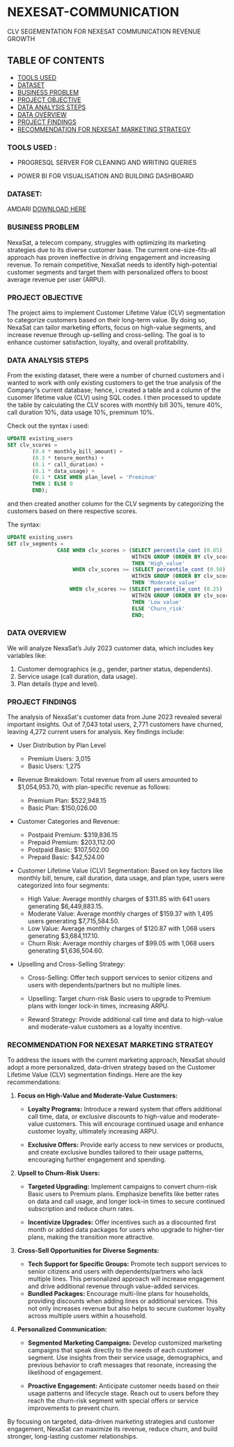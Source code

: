 # NEXESAT-COMMUNICATION
CLV SEGEMENTATION FOR NEXESAT COMMUNICATION REVENUE GROWTH


## TABLE OF CONTENTS
 - [TOOLS USED](#tools-used)
 - [DATASET](#dataset)
 - [BUSINESS PROBLEM](#business-problem)
 - [PROJECT OBJECTIVE](#project-objective)
 - [DATA ANALYSIS STEPS](#data-analysis-steps)
 - [DATA OVERVIEW](#data-overview)
 - [PROJECT FINDINGS](#project-findings)
 - [RECOMMENDATION FOR NEXESAT MARKETING STRATEGY](#recommendation-for-nexesat-marketing-strategy)


### TOOLS USED :
- PROGRESQL SERVER FOR CLEANING AND WRITING QUERIES 

- POWER BI FOR VISUALISATION AND BUILDING DASHBOARD

### DATASET:

AMDARI [DOWNLOAD HERE](https://www.amdari.io/projects)

### BUSINESS PROBLEM

NexaSat, a telecom company, struggles with optimizing its marketing strategies due to its diverse customer base. The current one-size-fits-all approach has proven ineffective in driving engagement and increasing revenue. To remain competitive, NexaSat needs to identify high-potential customer segments and target them with personalized offers to boost average revenue per user (ARPU).

### PROJECT OBJECTIVE

The project aims to implement Customer Lifetime Value (CLV) segmentation to categorize customers based on their long-term value. By doing so, NexaSat can tailor marketing efforts, focus on high-value segments, and increase revenue through up-selling and cross-selling. The goal is to enhance customer satisfaction, loyalty, and overall profitability.

### DATA ANALYSIS STEPS

From the existing dataset, there were a number of churned customers and i wanted to work with only existing customers to get the true analysis of the Company's current database; 
hence, i created a table and a column of the cusomer lifetime value (CLV) using SQL codes. 
I then processed to update the table by  calculating the CLV scores with monthly bill 30%, tenure 40%, call duration 10%, data usage 10%, preminum 10%. 

Check out the syntax i used:

```SQL
UPDATE existing_users
SET clv_scores =
		(0.4 * monthly_bill_amount) +
		(0.3 * tenure_months) +
		(0.1 * call_duration) +
		(0.1 * data_usage) +
		(0.1 * CASE WHEN plan_level = 'Preminum'
		THEN 1 ELSE 0
		END);
 ```

and then created another column for the CLV segments by categorizing  the customers based on there respective scores.

The syntax:
```SQL
UPDATE existing_users
SET clv_segments =
				CASE WHEN clv_scores > (SELECT percentile_cont (0.85)
										WITHIN GROUP (ORDER BY clv_scores)FROM existing_users)
										THEN 'High_value'
					 WHEN clv_scores >= (SELECT percentile_cont (0.50)
										WITHIN GROUP (ORDER BY clv_scores)FROM existing_users)
										THEN 'Moderate_value'
					WHEN clv_scores >= (SELECT percentile_cont (0.25)
										WITHIN GROUP (ORDER BY clv_scores)FROM existing_users)
										THEN 'Low value'
										ELSE 'Churn_risk'
										END;
```

### DATA OVERVIEW

We will analyze NexaSat’s July 2023 customer data, which includes key variables like:
 
 1. Customer demographics (e.g., gender, partner status, dependents).
 2. Service usage (call duration, data usage).
 3. Plan details (type and level).

### PROJECT FINDINGS

The analysis of NexaSat's customer data from June 2023 revealed several important insights. Out of 7,043 total users, 2,771 customers have churned, leaving 4,272 current users for analysis. Key findings include:
  - User Distribution by Plan Level
     -  Premium Users: 3,015
     - Basic Users: 1,275
  - Revenue Breakdown:
    Total revenue from all users amounted to $1,054,953.70, with plan-specific revenue as follows:
     - Premium Plan: $522,948.15
     - Basic Plan: $150,026.00
  - Customer Categories and Revenue:
    - Postpaid Premium: $319,836.15
    - Prepaid Premium: $203,112.00
    - Postpaid Basic: $107,502.00
    - Prepaid Basic: $42,524.00
  - Customer Lifetime Value (CLV) Segmentation: Based on key factors like monthly bill, tenure, call duration, data usage, and plan type, users were categorized into four segments:
    - High Value: Average monthly charges of $311.85 with 641 users generating $6,449,883.15.
    - Moderate Value: Average monthly charges of $159.37 with 1,495 users generating $7,715,584.50.
    - Low Value: Average monthly charges of $120.87 with 1,068 users generating $3,684,117.10.
    - Churn Risk: Average monthly charges of $99.05 with 1,068 users generating $1,636,504.60.
  -  Upselling and Cross-Selling Strategy:

     - Cross-Selling: Offer tech support services to senior citizens and users with dependents/partners but no multiple lines.

     - Upselling: Target churn-risk Basic users to upgrade to Premium plans with longer lock-in times, increasing ARPU.

     - Reward Strategy: Provide additional call time and data to high-value and moderate-value customers as a loyalty incentive.

 ### RECOMMENDATION FOR NEXESAT MARKETING STRATEGY

 To address the issues with the current marketing approach, NexaSat should adopt a more personalized, data-driven strategy based on the Customer Lifetime Value (CLV) segmentation findings. Here are the key 
 recommendations:

  1. **Focus on High-Value and Moderate-Value Customers:**

     - **Loyalty Programs:** Introduce a reward system that offers additional call time, data, or exclusive discounts to high-value and moderate-value customers. This will encourage continued usage and enhance 
        customer loyalty, ultimately increasing ARPU.

     - **Exclusive Offers:** Provide early access to new services or products, and create exclusive bundles tailored to their usage patterns, encouraging further engagement and spending.

  2. **Upsell to Churn-Risk Users:**

     - **Targeted Upgrading:** Implement campaigns to convert churn-risk Basic users to Premium plans. Emphasize benefits like better rates on data and call usage, and longer lock-in times to secure continued 
        subscription and reduce churn rates.

     - **Incentivize Upgrades:** Offer incentives such as a discounted first month or added data packages for users who upgrade to higher-tier plans, making the transition more attractive.

  3. **Cross-Sell Opportunities for Diverse Segments:**
     - **Tech Support for Specific Groups:** Promote tech support services to senior citizens and users with dependents/partners who lack multiple lines. This personalized approach will increase engagement and 
         drive additional revenue through value-added services.
     - **Bundled Packages:** Encourage multi-line plans for households, providing discounts when adding lines or additional services. This not only increases revenue but also helps to secure customer loyalty 
         across multiple users within a household.

  4. **Personalized Communication:**

     - **Segmented Marketing Campaigns:** Develop customized marketing campaigns that speak directly to the needs of each customer segment. Use insights from their service usage, demographics, and previous 
         behavior to craft messages that resonate, increasing the likelihood of engagement.

     - **Proactive Engagement:** Anticipate customer needs based on their usage patterns and lifecycle stage. Reach out to users before they reach the churn-risk segment with special offers or service 
        improvements to prevent churn.

   By focusing on targeted, data-driven marketing strategies and customer engagement, NexaSat can maximize its revenue, reduce churn, and build stronger, long-lasting customer relationships.


 
    

  




